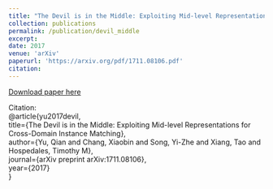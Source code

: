 ```yaml
---
title: "The Devil is in the Middle: Exploiting Mid-level Representations for Cross-Domain Instance Matching"
collection: publications
permalink: /publication/devil_middle
excerpt: 
date: 2017
venue: 'arXiv'
paperurl: 'https://arxiv.org/pdf/1711.08106.pdf'
citation: 
---
```

[Download paper here](https://arxiv.org/pdf/1711.08106.pdf)

Citation:<br />
@article{yu2017devil,<br />
  title={The Devil is in the Middle: Exploiting Mid-level Representations for Cross-Domain Instance Matching},<br />
  author={Yu, Qian and Chang, Xiaobin and Song, Yi-Zhe and Xiang, Tao and Hospedales, Timothy M},<br />
  journal={arXiv preprint arXiv:1711.08106},<br />
  year={2017}<br />
}
